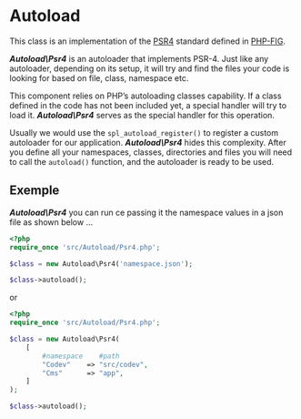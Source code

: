 # Autoload

This class is an implementation of the [PSR4](https://www.php-fig.org/psr/psr-4/) standard defined in [PHP-FIG](https://www.php-fig.org/).

***Autoload\Psr4*** is an autoloader that implements PSR-4. Just like any autoloader, depending on its setup, it will try and find the files your code is looking for based on file, class, namespace etc.

This component relies on PHP’s autoloading classes capability. If a class defined in the code has not been included yet, a special handler will try to load it. ***Autoload\Psr4*** serves as the special handler for this operation. 

Usually we would use the ```spl_autoload_register()``` to register a custom autoloader for our application. ***Autoload\Psr4*** hides this complexity. After you define all your namespaces, classes, directories and files you will need to call the ```autoload()``` function, and the autoloader is ready to be used.


## Exemple

***Autoload\Psr4*** you can run ce passing it the namespace values in a json file as shown below ...

```php
<?php
require_once 'src/Autoload/Psr4.php';

$class = new Autoload\Psr4('namespace.json');

$class->autoload();
```

or

```php
<?php
require_once 'src/Autoload/Psr4.php';

$class = new Autoload\Psr4(
    [
        #namespace    #path
        "Codev"    => "src/codev",
        "Cms"      => "app",
    ]
);

$class->autoload();
```
